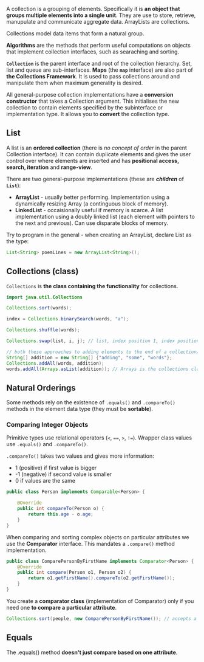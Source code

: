 A collection is a grouping of elements. Specifically it is **an object that groups multiple elements into a single unit**. They are use to store, retrieve, manupulate and communicate aggregate data. ArrayLists are collections.

Collections model data items that form a natural group.

**Algorithms** are the methods that perform useful computations on objects that implement collection interfaces, such as searaching and sorting.

**`Collection`** is the parent interface and root of the collection hierarchy. Set, list and queue are sub-interfaces. **Maps** (the **`map`** interface) are also part of **the Collections Framework**. It is used to pass collections around and manipulate them when maximum generality is desired.

All general-purpose collection implementations have a **conversion constructor** that takes a Collection argument. This initialises the new collection to contain elements specified by the subinterface or implementation type. It allows you to **convert** the collection type.

## List
A list is an **ordered collection** (there is *no concept of order* in the parent Collection interface). It can contain duplicate elements and gives the user control over where elements are inserted and has **positional access, search, iteration** and **range-view**.

There are two general-purpose implementations (these are ***children*** of **`List`**):
- **ArrayList** - usually better performing. Implementation using a dynamically resizing Array (a continguous block of memory).
- **LinkedList** - occaisionally useful if memory is scarce. A list implementation using a doubly linked list (each element with pointers to the next and previous). Can use disparate blocks of memory.

Try to program in the general - when creating an ArrayList, declare List as the type:
```java
List<String> poemLines = new ArrayList<String>();
```

## Collection**s** (class)
`Collections` is **the class containing the functionality** for collections.

```java
import java.util.Collections

Collections.sort(words);

index = Collections.binarySearch(words, "a");

Collections.shuffle(words);

Collections.swap(list, i, j); // list, index position 1, index position 2

// both these approaches to adding elements to the end of a collection/list are equally valid
String[] addition = new String[] {"adding", "some", "words"};
Collections.addAll(words, addition);
words.addAll(Arrays.asList(addition)); // Arrays is the collections class containing the functionality for arrays
```

## Natural Orderings
Some methods rely on the existence of `.equals()` and `.compareTo()` methods in the element data type (they must be **sortable**).

### Comparing Integer Objects
Primitive types use relational operators (`<`, `==`, `>`, `!=`). Wrapper class values use `.equals()` and `.compareTo()`.

`.compareTo()` takes two values and gives more information:
- 1 (positive) if first value is bigger
- -1 (negative) if second value is smaller
- 0 if values are the same

```java
public class Person implements Comparable<Person> {

	@Override
	public int compareTo(Person o) {
		return this.age - o.age;
	}
}

```

When comparing and sorting complex objects on particular attributes we use the **Comparator** interface. This mandates a `.compare()` method implementation.
```java
public class ComparePersonByFirstName implements Comparator<Person> {
	@Override
	public int compare(Person o1, Person o2) {
		return o1.getFirstName().compareTo(o2.getFirstName());
	}
}
```

You create a **comparator class** (implementation of Comparator) only if you need one **to compare a particular attribute**.

```java
Collections.sort(people, new ComparePersonByFirstName()); // accepts a linked list and a comparator object to sort the linked list by
```

## Equals
The .equals() method **doesn't just compare based on one attribute**. 